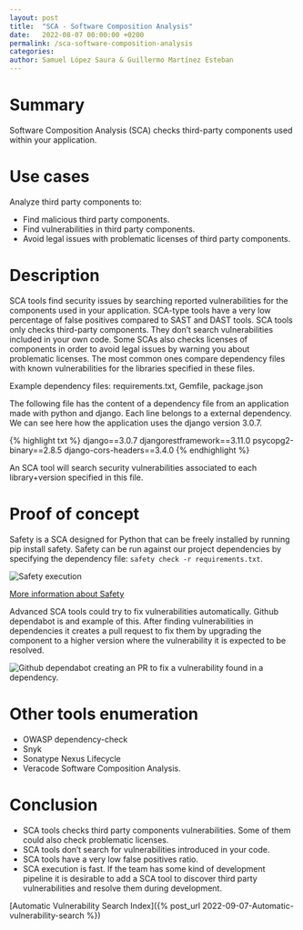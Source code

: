 ```yaml
---
layout: post
title:  "SCA - Software Composition Analysis"
date:   2022-08-07 00:00:00 +0200
permalink: /sca-software-composition-analysis
categories:
author: Samuel López Saura & Guillermo Martínez Esteban
---
```


# Summary

Software Composition Analysis (SCA) checks third-party components used within
your application.

# Use cases

Analyze third party components to:

- Find malicious third party components.
- Find vulnerabilities in third party components.
- Avoid legal issues with problematic licenses of third party components.

# Description

SCA tools find security issues by searching reported vulnerabilities for the
components used in your application. SCA-type tools have a very low percentage
of false positives compared to SAST and DAST tools. SCA tools only checks
third-party components. They don’t search vulnerabilities included in your own
code. Some SCAs also checks licenses of components in order to avoid legal
issues by warning you about problematic licenses. The most common ones compare
dependency files with known vulnerabilities for the libraries specified in
these files.

Example dependency files: requirements.txt, Gemfile, package.json

The following file has the content of a dependency file from an application
made with python and django. Each line belongs to a external dependency. We can
see here how the application uses the django version 3.0.7.

{% highlight txt %}
django==3.0.7
djangorestframework==3.11.0
psycopg2-binary==2.8.5
django-cors-headers==3.4.0
{% endhighlight %}

An SCA tool will search security vulnerabilities associated to each
library+version specified in this file.

# Proof of concept


Safety is a SCA designed for Python that can be freely installed by running pip
install safety.
Safety can be run against our project dependencies by specifying the dependency
file: `safety check -r requirements.txt`.

![Safety execution](/assets/images/07_09_safety_execution.png)

[More information about Safety](https://pyup.io/safety/)

Advanced SCA tools could try to fix vulnerabilities automatically. Github
dependabot is and example of this. After finding vulnerabilities in
dependencies it creates a pull request to fix them by upgrading the component
to a higher version where the vulnerability it is expected to be resolved.

![Github dependabot creating an PR to fix a vulnerability found in a dependency.](/assets/images/07_09_github_dependabot_pr.png)

# Other tools enumeration

- OWASP dependency-check
- Snyk
- Sonatype Nexus Lifecycle
- Veracode Software Composition Analysis.

# Conclusion

- SCA tools checks third party components vulnerabilities.  Some of them could
  also check problematic licenses.
- SCA tools don’t search for vulnerabilities introduced in your code.
- SCA tools have a very low false positives ratio.
- SCA execution is fast. If the team has some kind of development pipeline it
  is desirable to add a SCA tool to discover third party vulnerabilities and
resolve them during development.

[Automatic Vulnerability Search Index]({% post_url 2022-09-07-Automatic-vulnerability-search %})
